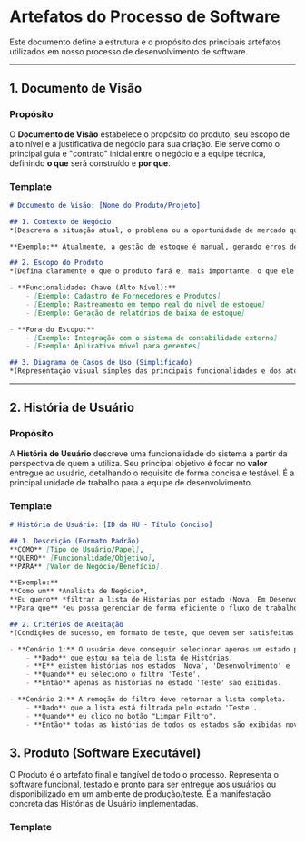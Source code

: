 # Artefatos do Processo de Software

Este documento define a estrutura e o propósito dos principais artefatos utilizados em nosso processo de desenvolvimento de software.

---

## 1. Documento de Visão

### Propósito
O **Documento de Visão** estabelece o propósito do produto, seu escopo de alto nível e a justificativa de negócio para sua criação. Ele serve como o principal guia e "contrato" inicial entre o negócio e a equipe técnica, definindo **o que** será construído e **por que**.

### Template

```markdown
# Documento de Visão: [Nome do Produto/Projeto]

## 1. Contexto de Negócio
*(Descreva a situação atual, o problema ou a oportunidade de mercado que motiva a criação deste software.)*

**Exemplo:** Atualmente, a gestão de estoque é manual, gerando erros de contagem e atrasos na reposição, impactando negativamente a satisfação do cliente.

## 2. Escopo do Produto
*(Defina claramente o que o produto fará e, mais importante, o que ele **não** fará (exclusões).)*

- **Funcionalidades Chave (Alto Nível):**
    - [Exemplo: Cadastro de Fornecedores e Produtos]
    - [Exemplo: Rastreamento em tempo real do nível de estoque]
    - [Exemplo: Geração de relatórios de baixa de estoque]

- **Fora do Escopo:**
    - [Exemplo: Integração com o sistema de contabilidade externo]
    - [Exemplo: Aplicativo móvel para gerentes]

## 3. Diagrama de Casos de Uso (Simplificado)
*(Representação visual simples das principais funcionalidades e dos atores que as utilizam.)*

```

---

## 2. História de Usuário

### Propósito
A **História de Usuário** descreve uma funcionalidade do sistema a partir da perspectiva de quem a utiliza. Seu principal objetivo é focar no **valor** entregue ao usuário, detalhando o requisito de forma concisa e testável. É a principal unidade de trabalho para a equipe de desenvolvimento.

### Template

```markdown
# História de Usuário: [ID da HU - Título Conciso]

## 1. Descrição (Formato Padrão)
**COMO** [Tipo de Usuário/Papel],
**QUERO** [Funcionalidade/Objetivo],
**PARA** [Valor de Negócio/Benefício].

**Exemplo:**
**Como um** *Analista de Negócio*,
**Eu quero** *filtrar a lista de Histórias por estado (Nova, Em Desenvolvimento, Teste)*,
**Para que** *eu possa gerenciar de forma eficiente o fluxo de trabalho*.

## 2. Critérios de Aceitação
*(Condições de sucesso, em formato de teste, que devem ser satisfeitas para que a História seja considerada completa e funcional.)*

- **Cenário 1:** O usuário deve conseguir selecionar apenas um estado por vez para filtrar a lista.
    - **Dado** que estou na tela de lista de Histórias.
    - **E** existem histórias nos estados 'Nova', 'Desenvolvimento' e 'Teste'.
    - **Quando** eu seleciono o filtro 'Teste'.
    - **Então** apenas as histórias no estado 'Teste' são exibidas.

- **Cenário 2:** A remoção do filtro deve retornar a lista completa.
    - **Dado** que a lista está filtrada pelo estado 'Teste'.
    - **Quando** eu clico no botão "Limpar Filtro".
    - **Então** todas as histórias de todos os estados são exibidas novamente.

```

## 3. Produto (Software Executável)

O Produto é o artefato final e tangível de todo o processo. Representa o software funcional, testado e pronto para ser entregue aos usuários ou disponibilizado em um ambiente de produção/teste. É a manifestação concreta das Histórias de Usuário implementadas.

### Template

```markdown
```
